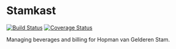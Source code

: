 Stamkast
=================================
[![Build Status](https://travis-ci.org/wjglerum/stamkast.svg?branch=master)](https://travis-ci.org/wjglerum/stamkast) [![Coverage Status](https://coveralls.io/repos/wjglerum/stamkast/badge.svg?branch=master)](https://coveralls.io/r/wjglerum/stamkast?branch=master)

Managing beverages and billing for Hopman van Gelderen Stam.
